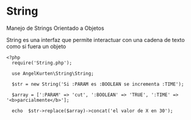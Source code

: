 # String
Manejo de Strings Orientado a Objetos

String es una interfaz que permite interactuar con una cadena de texto como si fuera un objeto

```
<?php
  require('String.php');
  
  use AngelKurten\String\String;
  
  $str = new String('Si :PARAM es :BOOLEAN se incrementa :TIME');
  
  $array = [':PARAM' => 'cut', ':BOOLEAN' => 'TRUE', ':TIME' => '<b>parcialmente</b>'];
  
  echo  $str->replace($array)->concat('el valor de X en 30');
```
